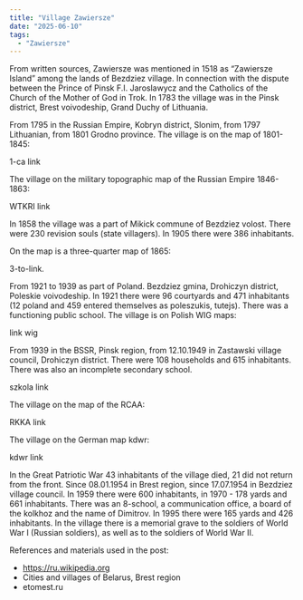 ```yaml
---
title: "Village Zawiersze"
date: "2025-06-10"
tags: 
  - "Zawiersze"
---
```


From written sources, Zawiersze was mentioned in 1518 as “Zawiersze Island” among the lands of Bezdziez village. In connection with the dispute between the Prince of Pinsk F.I. Jaroslawycz and the Catholics of the Church of the Mother of God in Trok. In 1783 the village was in the Pinsk district, Brest voivodeship, Grand Duchy of Lithuania.

From 1795 in the Russian Empire, Kobryn district, Slonim, from 1797 Lithuanian, from 1801 Grodno province. The village is on the map of 1801-1845:

1-ca link

The village on the military topographic map of the Russian Empire 1846-1863:

WTKRI link

In 1858 the village was a part of Mikick commune of Bezdziez volost. There were 230 revision souls (state villagers). In 1905 there were 386 inhabitants.

On the map is a three-quarter map of 1865:

3-to-link.

From 1921 to 1939 as part of Poland. Bezdziez gmina, Drohiczyn district, Poleskie voivodeship. In 1921 there were 96 courtyards and 471 inhabitants (12 poland and 459 entered themselves as poleszukis, tutejs). There was a functioning public school. The village is on Polish WIG maps:

link wig

From 1939 in the BSSR, Pinsk region, from 12.10.1949 in Zastawski village council, Drohiczyn district. There were 108 households and 615 inhabitants. There was also an incomplete secondary school.

szkola link

The village on the map of the RCAA:

RKKA link

The village on the German map kdwr:

kdwr link

In the Great Patriotic War 43 inhabitants of the village died, 21 did not return from the front. Since 08.01.1954 in Brest region, since 17.07.1954 in Bezdziez village council. In 1959 there were 600 inhabitants, in 1970 - 178 yards and 661 inhabitants. There was an 8-school, a communication office, a board of the kolkhoz and the name of Dimitrov. In 1995 there were 165 yards and 426 inhabitants. In the village there is a memorial grave to the soldiers of World War I (Russian soldiers), as well as to the soldiers of World War II.

References and materials used in the post:
- https://ru.wikipedia.org
- Cities and villages of Belarus, Brest region
- etomest.ru
